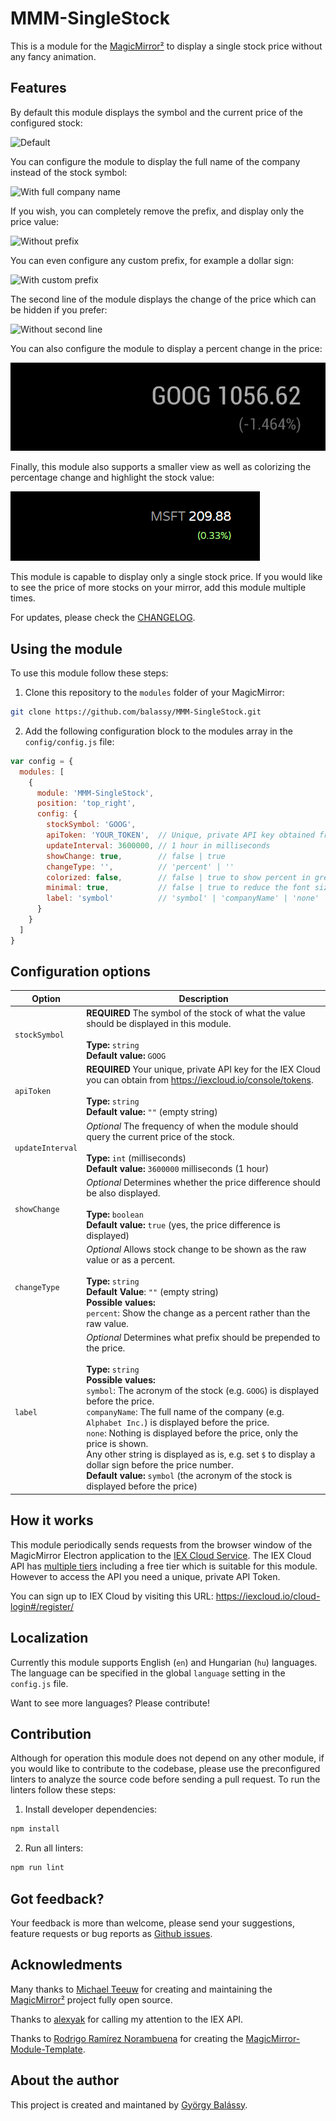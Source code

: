# MMM-SingleStock

This is a module for the [MagicMirror²](https://github.com/MichMich/MagicMirror/) to display a single stock price without any fancy animation.

## Features

By default this module displays the symbol and the current price of the configured stock:

![Default](https://raw.githubusercontent.com/balassy/MMM-SingleStock/master/doc/screenshot-default.png)

You can configure the module to display the full name of the company instead of the stock symbol:

![With full company name](https://raw.githubusercontent.com/balassy/MMM-SingleStock/master/doc/screenshot-companyname.png)

If you wish, you can completely remove the prefix, and display only the price value:

![Without prefix](https://raw.githubusercontent.com/balassy/MMM-SingleStock/master/doc/screenshot-none.png)

You can even configure any custom prefix, for example a dollar sign:

![With custom prefix](https://raw.githubusercontent.com/balassy/MMM-SingleStock/master/doc/screenshot-customprefix.png)

The second line of the module displays the change of the price which can be hidden if you prefer:

![Without second line](https://raw.githubusercontent.com/balassy/MMM-SingleStock/master/doc/screenshot-nochange.png)

You can also configure the module to display a percent change in the price:

![Percent Change](doc/screenshot-percentchange.png)

Finally, this module also supports a smaller view as well as colorizing the percentage change and highlight the stock value:

![Minimal](doc/screenshot-minimizedcolorized.png)

This module is capable to display only a single stock price. If you would like to see the price of more stocks on your mirror, add this module multiple times.

For updates, please check the [CHANGELOG](https://github.com/balassy/MMM-SingleStock/blob/master/CHANGELOG.md).

## Using the module

To use this module follow these steps:

1. Clone this repository to the `modules` folder of your MagicMirror:

```bash
git clone https://github.com/balassy/MMM-SingleStock.git
```

2. Add the following configuration block to the modules array in the `config/config.js` file:

```js
var config = {
  modules: [
    {
      module: 'MMM-SingleStock',
      position: 'top_right',
      config: {
        stockSymbol: 'GOOG',
        apiToken: 'YOUR_TOKEN',  // Unique, private API key obtained from https://iexcloud.io/console/tokens
        updateInterval: 3600000, // 1 hour in milliseconds
        showChange: true,        // false | true
        changeType: '',          // 'percent' | ''
        colorized: false,        // false | true to show percent in green/red as well as highlight stock symbol
        minimal: true,           // false | true to reduce the font size for a more compact display
        label: 'symbol'          // 'symbol' | 'companyName' | 'none' | any string
      }
    }
  ]
}
```

## Configuration options

| Option           | Description
|----------------- |-----------
| `stockSymbol`    | **REQUIRED** The symbol of the stock of what the value should be displayed in this module. <br><br> **Type:** `string` <br>**Default value:** `GOOG`
| `apiToken`       | **REQUIRED** Your unique, private API key for the IEX Cloud you can obtain from https://iexcloud.io/console/tokens. <br><br> **Type:** `string` <br>**Default value:** `""` (empty string)
| `updateInterval` | *Optional* The frequency of when the module should query the current price of the stock. <br><br>**Type:** `int` (milliseconds) <br>**Default value:** `3600000` milliseconds (1 hour)
| `showChange`     | *Optional* Determines whether the price difference should be also displayed. <br><br>**Type:** `boolean` <br>**Default value:** `true` (yes, the price difference is displayed)
|`changeType`      | *Optional* Allows stock change to be shown as the raw value or as a percent.<br><br>**Type:** `string` <br>**Default Value**: `""` (empty string)<br>**Possible values:** <br>`percent`: Show the change as a percent rather than the raw value.
| `label`          | *Optional* Determines what prefix should be prepended to the price. <br><br>**Type:** `string` <br>**Possible values:** <br>`symbol`: The acronym of the stock (e.g. `GOOG`) is displayed before the price.<br>`companyName`: The full name of the company (e.g. `Alphabet Inc.`) is displayed before the price.<br>`none`: Nothing is displayed before the price, only the price is shown.<br>Any other string is displayed as is, e.g. set `$` to display a dollar sign before the price number.<br>**Default value:** `symbol` (the acronym of the stock is displayed before the price)

## How it works

This module periodically sends requests from the browser window of the MagicMirror Electron application to the [IEX Cloud Service](https://iextrading.com/developer/). The IEX Cloud API has [multiple tiers](https://iexcloud.io/pricing/) including a free tier which is suitable for this module. However to access the API you need a unique, private API Token.

You can sign up to IEX Cloud by visiting this URL: https://iexcloud.io/cloud-login#/register/

## Localization

Currently this module supports English (`en`) and Hungarian (`hu`) languages. The language can be specified in the global `language` setting in the `config.js` file.

Want to see more languages? Please contribute!

## Contribution

Although for operation this module does not depend on any other module, if you would like to contribute to the codebase, please use the preconfigured linters to analyze the source code before sending a pull request. To run the linters follow these steps:

1. Install developer dependencies:

```bash
npm install
```

2. Run all linters:

```bash
npm run lint
```

## Got feedback?

Your feedback is more than welcome, please send your suggestions, feature requests or bug reports as [Github issues](https://github.com/balassy/MMM-SingleStock/issues).

## Acknowledments

Many thanks to [Michael Teeuw](https://github.com/MichMich) for creating and maintaining the [MagicMirror²](https://github.com/MichMich/MagicMirror/) project fully open source.

Thanks to [alexyak](https://github.com/alexyak) for calling my attention to the IEX API.

Thanks to [Rodrigo Ramírez Norambuena](https://github.com/roramirez) for creating the [MagicMirror-Module-Template](https://github.com/roramirez/MagicMirror-Module-Template).


## About the author

This project is created and maintaned by [György Balássy](https://www.linkedin.com/in/balassy).
